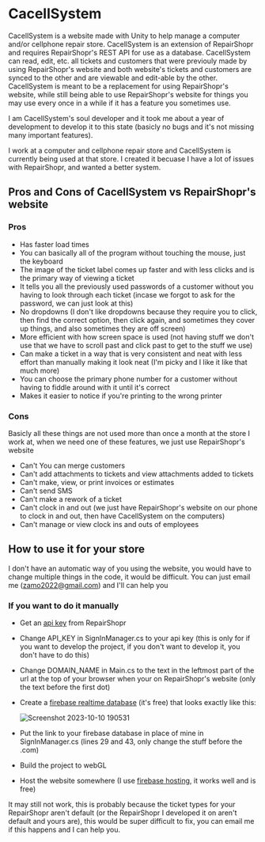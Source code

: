 # CacellSystem
CacellSystem is a website made with Unity to help manage a computer and/or cellphone repair store. CacellSystem is an extension of RepairShopr and requires RepairShopr's REST API for use as a database. CacellSystem can read, edit, etc. all tickets and customers that were previouly made by using RepairShopr's website and both website's tickets and customers are synced to the other and are viewable and edit-able by the other. CacellSystem is meant to be a replacement for using RepairShopr's website, while still being able to use RepairShopr's website for things you may use every once in a while if it has a feature you sometimes use.

I am CacellSystem's soul developer and it took me about a year of development to develop it to this state (basicly no bugs and it's not missing many important features).

I work at a computer and cellphone repair store and CacellSystem is currently being used at that store. I created it becuase I have a lot of issues with RepairShopr, and wanted a better system.

## Pros and Cons of CacellSystem vs RepairShopr's website
### Pros
* Has faster load times
* You can basically all of the program without touching the mouse, just the keyboard
* The image of the ticket label comes up faster and with less clicks and is the primary way of viewing a ticket
* It tells you all the previously used passwords of a customer without you having to look through each ticket (incase we forgot to ask for the password, we can just look at this)
* No dropdowns (I don't like dropdowns because they require you to click, then find the correct option, then click again, and sometimes they cover up things, and also sometimes they are off screen)
* More efficient with how screen space is used (not having stuff we don't use that we have to scroll past and click past to get to the stuff we use)
* Can make a ticket in a way that is very consistent and neat with less effort than manually making it look neat (I'm picky and I like it like that much more)
* You can choose the primary phone number for a customer without having to fiddle around with it until it's correct
* Makes it easier to notice if you're printing to the wrong printer

### Cons
Basicly all these things are not used more than once a month at the store I work at, when we need one of these features, we just use RepairShopr's website
* Can't You can merge customers
* Can't add attachments to tickets and view attachments added to tickets
* Can't make, view, or print invoices or estimates
* Can't send SMS
* Can't make a rework of a ticket
* Can't clock in and out (we just have RepairShopr's website on our phone to clock in and out, then have CacellSystem on the computers)
* Can't manage or view clock ins and outs of employees

## How to use it for your store
I don't have an automatic way of you using the website, you would have to change multiple things in the code, it would be difficult. You can just email me (zamo2022@gmail.com) and I'll can help you

### If you want to do it manually
* Get an [api key](https://feedback.repairshopr.com/knowledgebase/articles/376312-repairshopr-rest-api-build-custom-extensions-app) from RepairShopr
* Change API_KEY in SignInManager.cs to your api key (this is only for if you want to develop the project, if you don't want to develop it, you don't have to do this)
* Change DOMAIN_NAME in Main.cs to the text in the leftmost part of the url at the top of your browser when your on RepairShopr's website (only the text before the first dot)
* Create a [firebase realtime database](https://console.firebase.google.com/) (it's free) that looks exactly like this:

  ![Screenshot 2023-10-10 190531](https://github.com/zane222/CacellSystem/assets/51272566/1c465bf3-34c4-4e33-b573-be3aeb91ad33)
* Put the link to your firebase database in place of mine in SignInManager.cs (lines 29 and 43, only change the stuff before the .com)
* Build the project to webGL
* Host the website somewhere (I use [firebase hosting](https://firebase.google.com/docs/cli), it works well and is free)

It may still not work, this is probably because the ticket types for your RepairShopr aren't default (or the RepairShopr I developed it on aren't default and yours are), this would be super difficult to fix, you can email me if this happens and I can help you.
